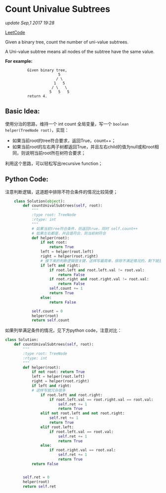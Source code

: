# Count Univalue Subtrees

_update Sep,1 2017 19:28_

[LeetCode](https://leetcode.com/problems/count-univalue-subtrees/description/)

Given a binary tree, count the number of uni-value subtrees.

A Uni-value subtree means all nodes of the subtree have the same value.

**For example:**

```text
          Given binary tree,
                        5
                       / \
                      1   5
                     / \   \
                    5   5   5
          return 4.
```

## Basic Idea:

使用分治的思路，维持一个 int count 全局变量，写一个 `boolean helper(TreeNode root)`，实现：

* 如果当前root的tree符合要求，返回True，count++；
* 如果当前root的左右两子树都返回True，并且左右child的值为null或和root相同，则说明当前root所在树符合要求；

利用这个思路，可以轻松写出recursive function；

## Python Code:

注意判断逻辑，这道题中排除不符合条件的情况比较简便；

```python
    class Solution(object):
        def countUnivalSubtrees(self, root):
            """
            :type root: TreeNode
            :rtype: int
            """
            # 如果当前tree符合条件，则返回true，同时 self.count++
            # 如果左右都是，并且值符合，则当前树符合
            def helper(root):
                if not root:
                    return True
                left = helper(root.left)
                right = helper(root.right)
                # 接下来的判断逻辑很关键，这样写最简单，排除不满足情况的，剩下就是True
                if left and right:
                    if root.left and root.left.val != root.val:
                        return False
                    if root.right and root.right.val != root.val:
                        return False
                    self.count += 1
                    return True
                else:  
                    return False

            self.count = 0
            helper(root)
            return self.count
```

如果列举满足条件的情况，见下方python code，注意对比：

```python
class Solution:
    def countUnivalSubtrees(self, root):
        """
        :type root: TreeNode
        :rtype: int
        """
        def helper(root):
            if not root: return True
            left = helper(root.left)
            right = helper(root.right)
            if left and right:
            # 这样写就冗杂很多
                if root.left and root.right:
                    if root.left.val == root.right.val == root.val:
                        self.ret += 1
                        return True
                elif not root.left and not root.right:
                    self.ret += 1
                    return True
                elif root.left:
                    if root.left.val == root.val:
                        self.ret += 1
                        return True
                else:
                    if root.right.val == root.val:
                        self.ret += 1
                        return True
            return False


        self.ret = 0
        helper(root)
        return self.ret
```

